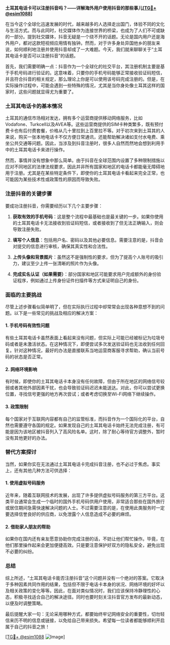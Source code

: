 **土耳其电话卡可以注册抖音吗？——详解海外用户使用抖音的那些事儿[[TG💪+ @esim1088](https://t.me/s/esim1088)]**

在当今这个全球化迅速发展的时代，越来越多的人选择走出国门，体验不同的文化与生活方式。而与此同时，社交媒体作为连接世界的桥梁，也成为了人们不可或缺的一部分。提到社交媒体，抖音无疑是一个绕不开的话题。无论是国内用户还是海外用户，都对这款短视频应用情有独钟。然而，对于许多身处异国他乡的朋友来说，如何顺利地注册并使用抖音却成了一大难题。今天，我们就来聊聊关于“土耳其电话卡是否可以注册抖音”的话题。

首先，我们需要明确一点：抖音作为一个全球化的社交平台，其注册机制主要是基于手机号码进行验证的。这意味着，只要你的手机号码能够正常接收验证码短信，并且符合抖音的相关规定，那么理论上你是可以使用该号码完成注册的。但是，在实际操作过程中，可能会遇到一些特殊的情况，尤其是当你身处像土耳其这样的国家时，这些问题就显得尤为重要了。

### 土耳其电话卡的基本情况

土耳其的通信市场相对发达，拥有多个运营商提供移动网络服务，比如Vodafone、Turkcell以及AVEA等。这些运营商提供的SIM卡种类繁多，既有预付费卡也有后付费套餐，价格从几十里拉到上百里拉不等。对于初次来到土耳其的人来说，购买一张本地电话卡不仅方便日常通讯，还能帮助解决诸如支付水电费、乘坐公共交通等问题。因此，当涉及到抖音注册时，很多人自然而然地会想到利用手中的土耳其电话卡来进行操作。

然而，事情并没有想象中那么简单。由于抖音在全球范围内设置了多种限制措施以应对不同地区的法律法规要求，因此并非所有国家和地区的电话卡都能毫无障碍地用于注册。尤其是在某些特定条件下，即使你的土耳其电话卡看起来完全正常，也可能因为某些技术性或政策性的原因而导致失败。

### 注册抖音的关键步骤

要成功注册抖音，你需要经历以下几个主要步骤：

1. **获取有效的手机号码**：这是整个流程中最基础也是最关键的一步。如果你使用的土耳其电话卡无法接收到验证码短信，或者接收到了但无法正确输入，则会导致注册失败。
   
2. **填写个人信息**：包括用户名、密码以及其他必要信息。需要注意的是，抖音会对提交的信息进行审核，确保其真实性和合法性。

3. **上传头像和背景图片**：虽然这不是强制性的要求，但为了提高个人账号的吸引力，建议至少上传一张清晰的照片作为头像。

4. **完成实名认证（如果需要）**：部分国家和地区可能要求用户完成额外的身份验证程序，例如通过上传身份证件扫描件等方式来证明自己的身份。

### 面临的主要挑战

尽管上述步骤看似简单明了，但在实际执行过程中却常常会出现各种意想不到的问题。以下是一些常见的挑战及相应的解决方案：

#### 1. 手机号码有效性问题
有些土耳其电话卡虽然表面上看起来没有问题，但实际上可能已经被标记为垃圾号码或者是未激活状态。在这种情况下，即便尝试多次发送验证码也无法收到任何回复。针对这种情况，最好的办法是直接联系当地运营商客服寻求帮助，确认当前号码的状态是否正常。

#### 2. 网络环境影响
有时候，即使你的土耳其电话卡本身没有任何故障，但由于所在地区的网络信号较弱或者其他外部因素干扰，也会导致验证码迟迟未能送达。对此，你可以尝试更换位置，寻找信号更强的地方再次尝试；或者考虑切换至Wi-Fi网络下继续操作。

#### 3. 政策限制
每个国家对于互联网内容都有自己的监管标准，而抖音作为一个国际化的平台，自然也需要遵守各国的规定。如果发现自己的土耳其电话卡始终无法完成注册，有可能是因为该地区被抖音列入了高风险名单。这时，除了耐心等待官方调整外，暂时没有其他更好的办法。

### 替代方案探讨

当然，如果你实在无法通过土耳其电话卡完成抖音注册，也不必过于焦虑。事实上，还有其他几种方法可供选择：

#### 1. 使用虚拟号码服务
近年来，随着互联网技术的发展，出现了许多提供虚拟号码服务的第三方平台。这类平台通常会生成一个临时的国外手机号码供用户使用，非常适合那些在国外旅行或居住期间急需快速解决问题的人士。不过需要注意的是，在使用此类服务时一定要选择信誉良好的供应商，以免泄露个人信息造成不必要的麻烦。

#### 2. 借助家人朋友的帮助
如果你在国内还有亲友愿意协助你完成注册的话，不妨让他们帮忙操作。毕竟，在他们那里操作起来会更加便捷高效。只是要注意保护好双方的隐私安全，避免出现不必要的纠纷。

### 总结

综上所述，“土耳其电话卡能否注册抖音”这个问题并没有一个绝对的答案。它取决于多种因素共同作用的结果，包括但不限于电话卡本身的状况、网络环境的好坏以及相关政策的变化等等。因此，在面对类似情况时，我们应该保持冷静理性的心态，积极寻找适合自己的解决途径。同时也要时刻关注抖音官方发布的最新动态，以便及时调整策略。

最后提醒大家一句：无论采用哪种方式，都要始终牢记网络安全的重要性，切勿轻信来历不明的信息或链接，以免给自己带来损失。希望每一位读者都能够顺利开启属于自己的抖音之旅！

[[TG💪+ @esim1088](https://t.me/s/esim1088) ![Image](https://i.postimg.cc/4NQfJmqS/Snipaste-2025-05-13-00-14-12.png)]
